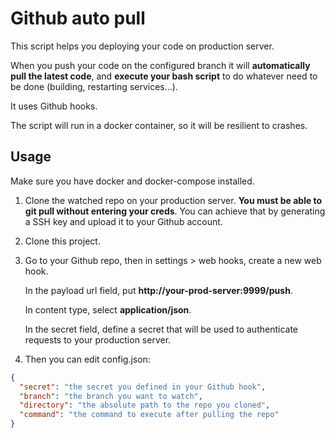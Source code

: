 # Github auto pull

This script helps you deploying your code on production server.

When you push your code on the configured branch it will **automatically pull the latest code**, and **execute your bash script** to do whatever need to be done (building, restarting services...).

It uses Github hooks.

The script will run in a docker container, so it will be resilient to crashes.

## Usage

Make sure you have docker and docker-compose installed.

1. Clone the watched repo on your production server. **You must be able to git pull without entering your creds**. You can achieve that by generating a SSH key and upload it to your Github account.

2. Clone this project.

3. Go to your Github repo, then in settings > web hooks, create a new web hook.

   In the payload url field, put **http://your-prod-server:9999/push**.

   In content type, select **application/json**.

   In the secret field, define a secret that will be used to authenticate requests to your production server.

4. Then you can edit config.json:

```json
{
  "secret": "the secret you defined in your Github hook",
  "branch": "the branch you want to watch",
  "directory": "the absolute path to the repo you cloned",
  "command": "the command to execute after pulling the repo"
}
```




